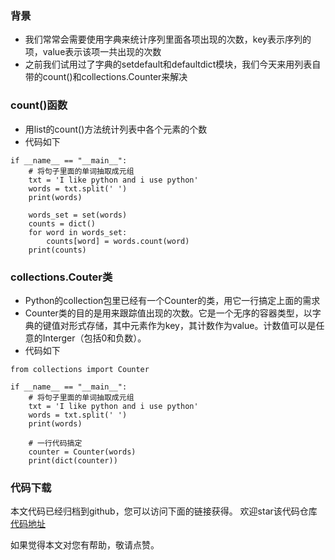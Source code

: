 ### 背景
- 我们常常会需要使用字典来统计序列里面各项出现的次数，key表示序列的项，value表示该项一共出现的次数
- 之前我们试用过了字典的setdefault和defaultdict模块，我们今天来用列表自带的count()和collections.Counter来解决

### count()函数
- 用list的count()方法统计列表中各个元素的个数
- 代码如下
```
if __name__ == "__main__":
    # 将句子里面的单词抽取成元组
    txt = 'I like python and i use python'
    words = txt.split(' ')
    print(words)

    words_set = set(words)
    counts = dict()
    for word in words_set:
        counts[word] = words.count(word)
    print(counts)
```

### collections.Couter类
- Python的collection包里已经有一个Counter的类，用它一行搞定上面的需求
- Counter类的目的是用来跟踪值出现的次数。它是一个无序的容器类型，以字典的键值对形式存储，其中元素作为key，其计数作为value。计数值可以是任意的Interger（包括0和负数）。
- 代码如下
```
from collections import Counter

if __name__ == "__main__":
    # 将句子里面的单词抽取成元组
    txt = 'I like python and i use python'
    words = txt.split(' ')
    print(words)

    # 一行代码搞定
    counter = Counter(words)
    print(dict(counter))
```

### 代码下载
本文代码已经归档到github，您可以访问下面的链接获得。  欢迎star该代码仓库  
[代码地址](https://github.com/jumper2014/PyCodeComplete/tree/master/practice/collection/dict/20180204)  

如果觉得本文对您有帮助，敬请点赞。